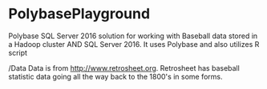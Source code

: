 # PolybasePlayground
Polybase SQL Server 2016 solution for working with Baseball data stored in a Hadoop cluster AND SQL Server 2016. It uses Polybase and also utilizes R script

/Data
Data is from http://www.retrosheet.org. Retrosheet has baseball statistic data going all the way back to the 1800's in some forms.
